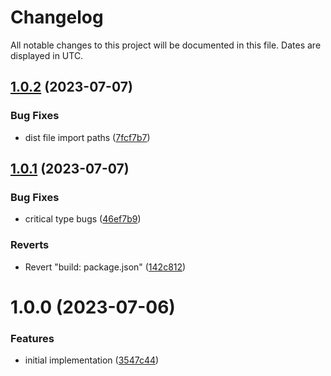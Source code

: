 # Changelog
All notable changes to this project will be documented in this file. Dates are displayed in UTC.

## [1.0.2](https://github.com/RebeccaStevens/uom-types/compare/v1.0.1...v1.0.2) (2023-07-07)


### Bug Fixes

* dist file import paths ([7fcf7b7](https://github.com/RebeccaStevens/uom-types/commit/7fcf7b74cbe18dd8ff9c87348294cc1caecd8933))

## [1.0.1](https://github.com/RebeccaStevens/uom-types/compare/v1.0.0...v1.0.1) (2023-07-07)


### Bug Fixes

* critical type bugs ([46ef7b9](https://github.com/RebeccaStevens/uom-types/commit/46ef7b928dbf217bf660af48a560ea7d0759c882))


### Reverts

* Revert "build: package.json" ([142c812](https://github.com/RebeccaStevens/uom-types/commit/142c81245086ff76aa22b477292df70159cd0674))

# 1.0.0 (2023-07-06)


### Features

* initial implementation ([3547c44](https://github.com/RebeccaStevens/uom-types/commit/3547c4483ac747c2884b2284df4b81161ff18ac9))

